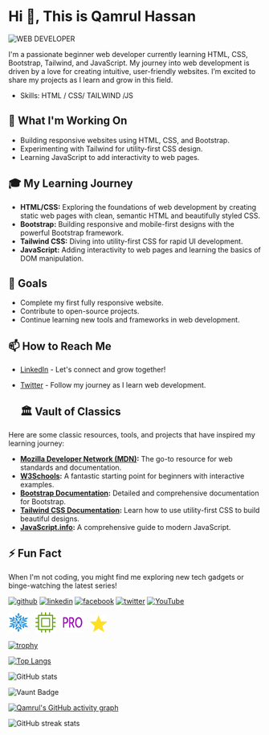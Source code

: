 # Hi  👋, This is Qamrul Hassan

![WEB DEVELOPER](https://pbs.twimg.com/profile_banners/247298919/1724349046/600x200)



I'm a passionate beginner web developer currently learning HTML, CSS, Bootstrap, Tailwind, and JavaScript. My journey into web development is driven by a love for creating intuitive, user-friendly websites. I’m excited to share my projects as I learn and grow in this field.
- Skills: HTML / CSS/ TAILWIND /JS




## 🔭 What I'm Working On
- Building responsive websites using HTML, CSS, and Bootstrap.
- Experimenting with Tailwind for utility-first CSS design.
- Learning JavaScript to add interactivity to web pages.

## 🎓 My Learning Journey

- **HTML/CSS:** Exploring the foundations of web development by creating static web pages with clean, semantic HTML and beautifully styled CSS.
- **Bootstrap:** Building responsive and mobile-first designs with the powerful Bootstrap framework.
- **Tailwind CSS:** Diving into utility-first CSS for rapid UI development.
- **JavaScript:** Adding interactivity to web pages and learning the basics of DOM manipulation.

## 🤔 Goals
- Complete my first fully responsive website.
- Contribute to open-source projects.
- Continue learning new tools and frameworks in web development.

## 📫 How to Reach Me
- [LinkedIn](#) - Let's connect and grow together!
- [Twitter](#) - Follow my journey as I learn web development.

  ## 🏛️ Vault of Classics

Here are some classic resources, tools, and projects that have inspired my learning journey:

- **[Mozilla Developer Network (MDN)](https://developer.mozilla.org/en-US/):** The go-to resource for web standards and documentation.
- **[W3Schools](https://www.w3schools.com/):** A fantastic starting point for beginners with interactive examples.
- **[Bootstrap Documentation](https://getbootstrap.com/docs/):** Detailed and comprehensive documentation for Bootstrap.
- **[Tailwind CSS Documentation](https://tailwindcss.com/docs):** Learn how to use utility-first CSS to build beautiful designs.
- **[JavaScript.info](https://javascript.info/):** A comprehensive guide to modern JavaScript.


## ⚡ Fun Fact
When I'm not coding, you might find me exploring new tech gadgets or binge-watching the latest series!


[<img src='https://cdn.jsdelivr.net/npm/simple-icons@3.0.1/icons/github.svg' alt='github' height='40'>](https://github.com/Qamrul-Hassan)  [<img src='https://cdn.jsdelivr.net/npm/simple-icons@3.0.1/icons/linkedin.svg' alt='linkedin' height='40'>](https://www.linkedin.com/in/https://www.linkedin.com/in/qamrul-hassan-a9b0a231//)  [<img src='https://cdn.jsdelivr.net/npm/simple-icons@3.0.1/icons/facebook.svg' alt='facebook' height='40'>](https://www.facebook.com/https://www.facebook.com/qamrul.h.shajal)  [<img src='https://cdn.jsdelivr.net/npm/simple-icons@3.0.1/icons/twitter.svg' alt='twitter' height='40'>](https://twitter.com/https://x.com/Shajal1)  [<img src='https://cdn.jsdelivr.net/npm/simple-icons@3.0.1/icons/youtube.svg' alt='YouTube' height='40'>](https://www.youtube.com/channel/https://www.youtube.com/channel/UCKn1TUJM0ZT0g3CXtsP_LAg)  

<a href='https://archiveprogram.github.com/'><img src='https://raw.githubusercontent.com/acervenky/animated-github-badges/master/assets/acbadge.gif' width='40' height='40'></a> <a href='https://docs.github.com/en/developers'><img src='https://raw.githubusercontent.com/acervenky/animated-github-badges/master/assets/devbadge.gif' width='40' height='40'></a> <a href='https://github.com/pricing'><img src='https://raw.githubusercontent.com/acervenky/animated-github-badges/master/assets/pro.gif' width='40' height='40'></a> <a href='https://stars.github.com/'><img src='https://raw.githubusercontent.com/acervenky/animated-github-badges/master/assets/starbadge.gif' width='35' height='35'></a> 

[![trophy](https://github-profile-trophy.vercel.app/?username=Qamrul-Hassan)](https://github.com/ryo-ma/github-profile-trophy)

[![Top Langs](https://github-readme-stats.vercel.app/api/top-langs/?username=Qamrul-Hassan)](https://github.com/anuraghazra/github-readme-stats)

![GitHub stats](https://github-readme-stats.vercel.app/api?username=Qamrul-Hassan&show_icons=true&count_private=true)  

![Vaunt Badge](https://api.vaunt.dev/v1/github/entities/Qamrul-Hassan/contributions?format=svg&private=true)  

[![Qamrul's GitHub activity graph](https://github-readme-activity-graph.vercel.app)](https://github.com/Qamrul-Hassan/project-22/github-readme-activity-graph)

![GitHub streak stats](https://streak-stats.demolab.com/?user=Qamrul-Hassan)  

